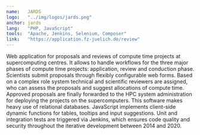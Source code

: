 ```yaml
---
name:   JARDS
logo:   "../img/logos/jards.png"
anchor: jards
lang:   "PHP, JavaScript"
tools:  "Apache, Jenkins, Selenium, Composer"
link:   "https://application.fz-juelich.de/review"
---
```

Web application for proposals and reviews of compute time projects at supercomputing centres.
It allows to handle workflows for the three major phases of compute time projects: 
application, review and conduction phase.
Scientists submit proposals through flexibly configurable web forms. Based on a complex role system
technical and scientific reviewers are assigned, who can assess the proposals and suggest allocations
of compute time. Approved proposals are finally forwarded to the HPC system administration for 
deploying the projects on the supercomputers. This software makes heavy use of
relational databases. JavaScript implements client-side dynamic functions for tables, tooltips and 
input suggestions. Unit and integration tests are triggered via Jenkins, which ensures code
quality and security throughout the iterative development between 2014 and 2020.